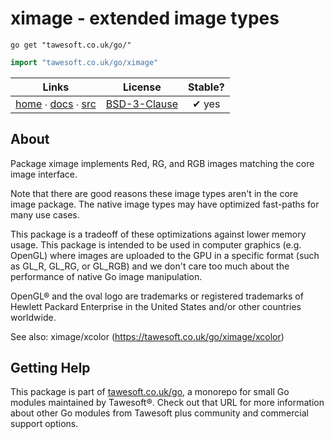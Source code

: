 # ximage - extended image types

```shell script
go get "tawesoft.co.uk/go/"
```

```go
import "tawesoft.co.uk/go/ximage"
```

|  Links  | License | Stable? |
|:-------:|:-------:|:-------:|
| [home][home_ximage] ∙ [docs][docs_ximage] ∙ [src][src_ximage] | [BSD-3-Clause][copy_ximage] | ✔ yes |

[home_ximage]: https://tawesoft.co.uk/go/ximage
[src_ximage]:  https://github.com/tawesoft/go/tree/master/ximage
[docs_ximage]: https://www.tawesoft.co.uk/go/doc/ximage
[copy_ximage]: https://github.com/tawesoft/go/tree/master/ximage/LICENSE.txt

## About

Package ximage implements Red, RG, and RGB images matching the core
image interface.

Note that there are good reasons these image types aren't in the core image
package. The native image types may have optimized fast-paths for many use
cases.

This package is a tradeoff of these optimizations against lower memory
usage. This package is intended to be used in computer graphics (e.g.
OpenGL) where images are uploaded to the GPU in a specific format (such as
GL_R, GL_RG, or GL_RGB) and we don't care too much about the performance of
native Go image manipulation.

OpenGL® and the oval logo are trademarks or registered trademarks of
Hewlett Packard Enterprise
in the United States and/or other countries worldwide.

See also: ximage/xcolor (https://tawesoft.co.uk/go/ximage/xcolor)

## Getting Help

This package is part of [tawesoft.co.uk/go](https://www.tawesoft.co.uk/go),
a monorepo for small Go modules maintained by Tawesoft®.
Check out that URL for more information about other Go modules from
Tawesoft plus community and commercial support options.